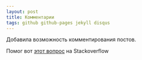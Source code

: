 ```yaml
---
layout: post
title: Комментарии
tags: github github-pages jekyll disqus
---
```


Добавила возможность комментирования постов.

Помог вот [этот вопрос](http://stackoverflow.com/questions/21446165/how-do-i-use-disqus-comments-in-github-pages-blog-markdown) на Stackoverflow